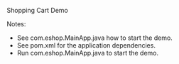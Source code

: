 Shopping Cart Demo
  
 Notes:
 * See com.eshop.MainApp.java how to start the demo.
 * See pom.xml for the application dependencies. 
 * Run com.eshop.MainApp.java to start the demo.
